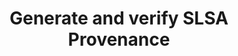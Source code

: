 ---
sidebar_position: 2
description: Use SSCA module steps to generate and verify SLSA Provenance in Harness pipelines.
keywords: [SSCA]
title: Generate and verify SLSA Provenance
slug: /secure-supply-chain/generate-slsa
---
